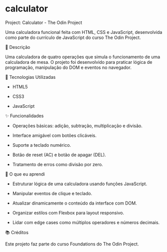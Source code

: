 # calculator

Project: Calculator - The Odin Project

Uma calculadora funcional feita com HTML, CSS e JavaScript, desenvolvida como parte do currículo de JavaScript do curso The Odin Project.

📝 Descrição

Uma calculadora de quatro operações que simula o funcionamento de uma calculadora de mesa. O projeto foi desenvolvido para praticar lógica de programação, manipulação do DOM e eventos no navegador.

🔧 Tecnologias Utilizadas

- HTML5

- CSS3

- JavaScript

✨ Funcionalidades

- Operações básicas: adição, subtração, multiplicação e divisão.

- Interface amigável com botões clicáveis.

- Suporte a teclado numérico.

- Botão de reset (AC) e botão de apagar (DEL).

- Tratamento de erros como divisão por zero.

🧠 O que eu aprendi

- Estruturar lógica de uma calculadora usando funções JavaScript.

- Manipular eventos de clique e teclado.

- Atualizar dinamicamente o conteúdo da interface com DOM.

- Organizar estilos com Flexbox para layout responsivo.

- Lidar com edge cases como múltiplos operadores e números decimais.

📚 Créditos

Este projeto faz parte do curso Foundations do The Odin Project.
